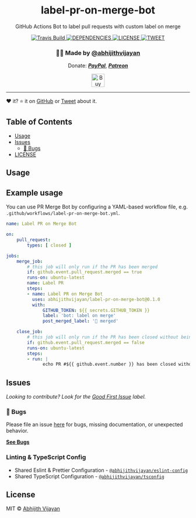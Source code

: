<h1 align="center">label-pr-on-merge-bot</h1>
<p align="center">GitHub Actions Bot to label pull requests with custom label on merge</p>
<div align="center">
  <a href="https://travis-ci.com/abhijithvijayan/label-pr-on-merge-bot">
    <img src="https://travis-ci.com/abhijithvijayan/label-pr-on-merge-bot.svg?branch=main" alt="Travis Build" />
  </a>
  </a>
  <a href="https://david-dm.org/abhijithvijayan/label-pr-on-merge-bot">
    <img src="https://img.shields.io/david/abhijithvijayan/label-pr-on-merge-bot.svg?colorB=orange" alt="DEPENDENCIES" />
  </a>
  <a href="https://github.com/abhijithvijayan/label-pr-on-merge-bot/blob/main/license">
    <img src="https://img.shields.io/github/license/abhijithvijayan/label-pr-on-merge-bot.svg" alt="LICENSE" />
  </a>
  <a href="https://twitter.com/intent/tweet?text=Check%20out%20label-pr-on-merge-bot%21%20by%20%40_abhijithv%0A%0AGitHub%20Actions%20Bot%20to%20label%20pull%20requests%20with%20custom%20label%20on%20merge%0Ahttps%3A%2F%2Fgithub.com%2Fabhijithvijayan%2Flabel-pr-on-merge-bot%0A%0A%23node%20%23javascript%20%23github%20%23bot%20%23npm">
     <img src="https://img.shields.io/twitter/url/http/shields.io.svg?style=social" alt="TWEET" />
  </a>
</div>
<h3 align="center">🙋‍♂️ Made by <a href="https://twitter.com/_abhijithv">@abhijithvijayan</a></h3>
<p align="center">
  Donate:
  <a href="https://www.paypal.me/iamabhijithvijayan" target='_blank'><i><b>PayPal</b></i></a>,
  <a href="https://www.patreon.com/abhijithvijayan" target='_blank'><i><b>Patreon</b></i></a>
</p>
<p align="center">
  <a href='https://www.buymeacoffee.com/abhijithvijayan' target='_blank'>
    <img height='36' style='border:0px;height:36px;' src='https://bmc-cdn.nyc3.digitaloceanspaces.com/BMC-button-images/custom_images/orange_img.png' border='0' alt='Buy Me a Coffee' />
  </a>
</p>
<hr />

❤️ it? ⭐️ it on [GitHub](https://github.com/abhijithvijayan/label-pr-on-merge-bot/stargazers) or [Tweet](https://twitter.com/intent/tweet?text=Check%20out%20label-pr-on-merge-bot%21%20by%20%40_abhijithv%0A%0AGitHub%20Actions%20Bot%20to%20label%20pull%20requests%20with%20custom%20label%20on%20merge%0Ahttps%3A%2F%2Fgithub.com%2Fabhijithvijayan%2Flabel-pr-on-merge-bot%0A%0A%23node%20%23javascript%20%23github%20%23bot%20%23npm) about it.

## Table of Contents

- [Usage](#usage)
- [Issues](#issues)
  - [🐛 Bugs](#-bugs)
- [LICENSE](#license)


## Usage

## Example usage

You can use PR Merge Bot by configuring a YAML-based workflow file, e.g. `.github/workflows/label-pr-on-merge-bot.yml`.

```yaml
name: Label PR on Merge Bot

on:
	pull_request:
		types: [ closed ]

jobs:
	merge_job:
		# this job will only run if the PR has been merged
		if: github.event.pull_request.merged == true
		runs-on: ubuntu-latest
		name: Label PR
		steps:
		- name: Label PR on Merge Bot
		  uses: abhijithvijayan/label-pr-on-merge-bot@0.1.0
		  with:
			  GITHUB_TOKEN: ${{ secrets.GITHUB_TOKEN }}
			  label: 'bot: label on merge'
			  post_merged_label: '🚀 merged'

	close_job:
		# this job will only run if the PR has been closed without being merged
		if: github.event.pull_request.merged == false
		runs-on: ubuntu-latest
		steps:
		- run: |
			  echo PR #${{ github.event.number }} has been closed without being merged
```


## Issues

_Looking to contribute? Look for the [Good First Issue](https://github.com/abhijithvijayan/label-pr-on-merge-bot/issues?q=is%3Aissue+is%3Aopen+sort%3Aupdated-desc+label%3A%22good+first+issue%22)
label._

### 🐛 Bugs

Please file an issue [here](https://github.com/abhijithvijayan/label-pr-on-merge-bot/issues/new) for bugs, missing documentation, or unexpected behavior.

[**See Bugs**](https://github.com/abhijithvijayan/label-pr-on-merge-bot/issues?q=is%3Aissue+is%3Aopen+sort%3Aupdated-desc+label%3A%22type%3A+bug%22)

### Linting & TypeScript Config

- Shared Eslint & Prettier Configuration - [`@abhijithvijayan/eslint-config`](https://www.npmjs.com/package/@abhijithvijayan/eslint-config)
- Shared TypeScript Configuration - [`@abhijithvijayan/tsconfig`](https://www.npmjs.com/package/@abhijithvijayan/tsconfig)

## License

MIT © [Abhijith Vijayan](https://abhijithvijayan.in)
